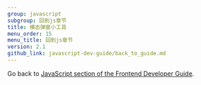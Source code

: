 ```yaml
---
group: javascript
subgroup: 回到js章节
title: 模态弹窗小工具
menu_order: 15
menu_title: 回到js章节
version: 2.1
github_link: javascript-dev-guide/back_to_guide.md
---
```


Go back to <a href="{{ page.baseurl }}/javascript-dev-guide/javascript/js_overview.html">JavaScript section of the Frontend Developer Guide</a>.
